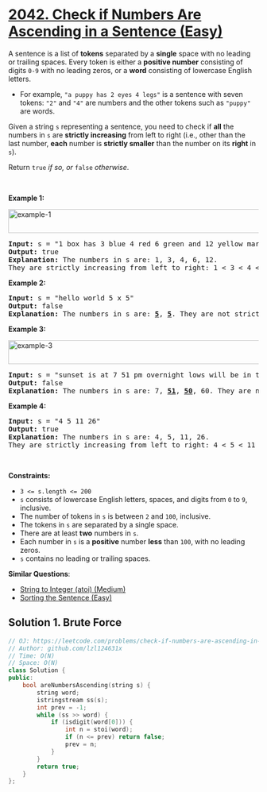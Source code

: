 # [2042. Check if Numbers Are Ascending in a Sentence (Easy)](https://leetcode.com/problems/check-if-numbers-are-ascending-in-a-sentence/)

<p>A sentence is a list of <strong>tokens</strong> separated by a <strong>single</strong> space with no leading or trailing spaces. Every token is either a <strong>positive number</strong> consisting of digits <code>0-9</code> with no leading zeros, or a <strong>word</strong> consisting of lowercase English letters.</p>

<ul>
	<li>For example, <code>"a puppy has 2 eyes 4 legs"</code> is a sentence with seven tokens: <code>"2"</code> and <code>"4"</code> are numbers and the other tokens such as <code>"puppy"</code> are words.</li>
</ul>

<p>Given a string <code>s</code> representing a sentence, you need to check if <strong>all</strong> the numbers in <code>s</code> are <strong>strictly increasing</strong> from left to right (i.e., other than the last number, <strong>each</strong> number is <strong>strictly smaller</strong> than the number on its <strong>right</strong> in <code>s</code>).</p>

<p>Return <code>true</code><em> if so, or </em><code>false</code><em> otherwise</em>.</p>

<p>&nbsp;</p>
<p><strong>Example 1:</strong></p>
<img alt="example-1" src="https://assets.leetcode.com/uploads/2021/09/30/example1.png" style="width: 637px; height: 48px;">
<pre><strong>Input:</strong> s = "1 box has 3 blue 4 red 6 green and 12 yellow marbles"
<strong>Output:</strong> true
<strong>Explanation:</strong> The numbers in s are: 1, 3, 4, 6, 12.
They are strictly increasing from left to right: 1 &lt; 3 &lt; 4 &lt; 6 &lt; 12.
</pre>

<p><strong>Example 2:</strong></p>

<pre><strong>Input:</strong> s = "hello world 5 x 5"
<strong>Output:</strong> false
<strong>Explanation:</strong> The numbers in s are: <u><strong>5</strong></u>, <strong><u>5</u></strong>. They are not strictly increasing.
</pre>

<p><strong>Example 3:</strong></p>
<img alt="example-3" src="https://assets.leetcode.com/uploads/2021/09/30/example3.png" style="width: 794px; height: 48px;">
<pre><strong>Input:</strong> s = "sunset is at 7 51 pm overnight lows will be in the low 50 and 60 s"
<strong>Output:</strong> false
<strong>Explanation:</strong> The numbers in s are: 7, <u><strong>51</strong></u>, <u><strong>50</strong></u>, 60. They are not strictly increasing.
</pre>

<p><strong>Example 4:</strong></p>

<pre><strong>Input:</strong> s = "4 5 11 26"
<strong>Output:</strong> true
<strong>Explanation:</strong> The numbers in s are: 4, 5, 11, 26.
They are strictly increasing from left to right: 4 &lt; 5 &lt; 11 &lt; 26.
</pre>

<p>&nbsp;</p>
<p><strong>Constraints:</strong></p>

<ul>
	<li><code>3 &lt;= s.length &lt;= 200</code></li>
	<li><code>s</code> consists of lowercase English letters, spaces, and digits from <code>0</code> to <code>9</code>, inclusive.</li>
	<li>The number of tokens in <code>s</code> is between <code>2</code> and <code>100</code>, inclusive.</li>
	<li>The tokens in <code>s</code> are separated by a single space.</li>
	<li>There are at least <strong>two</strong> numbers in <code>s</code>.</li>
	<li>Each number in <code>s</code> is a <strong>positive</strong> number <strong>less</strong> than <code>100</code>, with no leading zeros.</li>
	<li><code>s</code> contains no leading or trailing spaces.</li>
</ul>


**Similar Questions**:
* [String to Integer (atoi) (Medium)](https://leetcode.com/problems/string-to-integer-atoi/)
* [Sorting the Sentence (Easy)](https://leetcode.com/problems/sorting-the-sentence/)

## Solution 1. Brute Force

```cpp
// OJ: https://leetcode.com/problems/check-if-numbers-are-ascending-in-a-sentence//
// Author: github.com/lzl124631x
// Time: O(N)
// Space: O(N)
class Solution {
public:
    bool areNumbersAscending(string s) {
        string word;
        istringstream ss(s);
        int prev = -1;
        while (ss >> word) { 
            if (isdigit(word[0])) {
                int n = stoi(word);
                if (n <= prev) return false;
                prev = n;
            }
        }
        return true;
    }
};
```